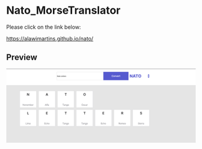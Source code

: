 # Nato_MorseTranslator

Please click on the link below: 

https://alawimartins.github.io/nato/

## Preview

![GitHub Logo](./preview/nato.png)

